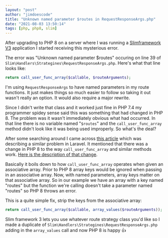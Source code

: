 ```yaml
---
layout: "post"
author: "jimdoescode"
title: "Unknown named parameter $routes in RequestResponseArgs.php"
date: "2021-08-03 13:50:14"
tags: [php, php8, slim]
---
```


After upgrading to PHP 8 on a server where I was running a [Slimframework V3](https://www.slimframework.com/docs/v3/) application I started receiving this mysterious error.

The error was "Unknown named parameter $routes" occuring on line 39 of `Slim\Handlers\Strategines\RequestResponseArgs.php`. Here's what that line looks like:
```php
return call_user_func_array($callable, $routeArguments);
```

I'm using `RequestResponseArgs` to have named parameters in my route functions. It just makes things so much easier to follow so taking it out wasn't really an option. It would also require a major rewrite.

Since I didn't write that class and it worked just fine in PHP 7.4 my programmer spidey sense said this was something that had changed in PHP 8. The problem was it wasn't immediately obvious what had occurred. In that line there is no variable named "`$routes`" and the `call_user_func_array` method didn't look like it was being used improperly. So what's the deal?

After some searching around I came across [this article](https://chrislloyd.co/fixing-laravel-php-8-error-unknown-named-parameter-error/) which was describing a similar problem in Laravel. It mentioned that there was a change in PHP 8 to the way `call_user_func_array` and similar methods work. [Here is the description of that change](https://wiki.php.net/rfc/named_params#call_user_func_and_friends). 

Basically it boils down to how `call_user_func_array` operates when given an associative array. Prior to PHP 8 array keys would be ignored when passing in an associative array. Now, with named parameters, array keys matter on that associative array. So in our example we have an array with a key named "routes" but the function we're calling doesn't take a parameter named "routes" so PHP 8 throws an error. 

This is a quite simple fix, strip the keys from the associative array:
```php
return call_user_func_array($callable, array_values($routeArguments));
```   

Slim framework 3 lets you use whatever route strategy class you'd like so I made a duplicate of `Slim\Handlers\Strategines\RequestResponseArgs.php` adding in the `array_values` call and now PHP 8 is happy 👍 
